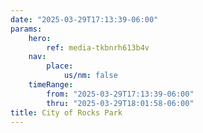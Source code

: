 ```yaml
---
date: "2025-03-29T17:13:39-06:00"
params:
    hero:
        ref: media-tkbnrh613b4v
    nav:
        place:
            us/nm: false
    timeRange:
        from: "2025-03-29T17:13:39-06:00"
        thru: "2025-03-29T18:01:58-06:00"
title: City of Rocks Park
---
```

